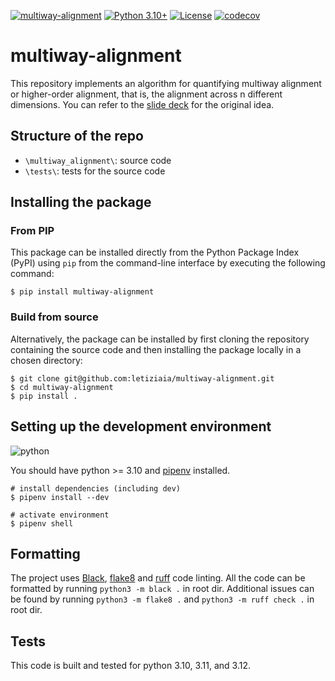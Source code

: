 [![multiway-alignment](https://github.com/letiziaia/multiway-alignment/actions/workflows/validate.yml/badge.svg)](https://github.com/letiziaia/multiway-alignment/actions/workflows/validate.yml)
[![Python 3.10+](https://img.shields.io/badge/python-3.10+-blue.svg)](https://www.python.org/downloads/release/python-3100/)
[![License](https://img.shields.io/badge/License-Apache_2.0-blue.svg)](https://github.com/letiziaia/multiway-alignment/blob/main/LICENSE)
[![codecov](https://codecov.io/gh/letiziaia/multiway-alignment/graph/badge.svg?token=KSXP8K5A8S)](https://codecov.io/gh/letiziaia/multiway-alignment)

# multiway-alignment

This repository implements an algorithm for quantifying multiway alignment or higher-order alignment, that is, the alignment across n different dimensions. You can refer to the [slide deck](https://docs.google.com/presentation/d/1HMEE5kOwwJPLBmAgycKIMSWRx0eCxd3RtSxVR1Jdczw/) for the original idea.

## Structure of the repo

- `\multiway_alignment\`: source code
- `\tests\`: tests for the source code

## Installing the package

### From PIP

This package can be installed directly from the Python Package Index (PyPI) using `pip` from the command-line interface by executing the following command:

```shell
$ pip install multiway-alignment
```

### Build from source

Alternatively, the package can be installed by first cloning the repository containing the source code and then installing the package locally in a chosen directory:

```shell
$ git clone git@github.com:letiziaia/multiway-alignment.git
$ cd multiway-alignment
$ pip install .
```

## Setting up the development environment

![python](https://img.shields.io/badge/Python-FFD43B?style=for-the-badge&logo=python&logoColor=blue)

You should have python >= 3.10 and [pipenv](https://github.com/pypa/pipenv#installation) installed.

```shell
# install dependencies (including dev)
$ pipenv install --dev

# activate environment
$ pipenv shell
```

## Formatting

The project uses [Black](https://black.readthedocs.io/en/stable/index.html), [flake8](https://flake8.pycqa.org/en/latest/) and [ruff](https://docs.astral.sh/ruff/) code linting.
All the code can be formatted by running `python3 -m black .` in root dir.
Additional issues can be found by running `python3 -m flake8 .` and `python3 -m ruff check .` in root dir.

## Tests

This code is built and tested for python 3.10, 3.11, and 3.12.
